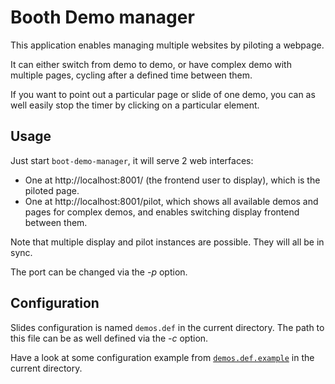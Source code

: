 # Booth Demo manager
This application enables managing multiple websites by piloting a webpage.

It can either switch from demo to demo, or have complex demo with multiple
pages, cycling after a defined time between them.

If you want to point out a particular page or slide of one demo, you can as
well easily stop the timer by clicking on a particular element.

## Usage
Just start `boot-demo-manager`, it will serve 2 web interfaces:
* One at http://localhost:8001/ (the frontend user to display), which
is the piloted page.
* One at http://localhost:8001/pilot, which shows all available demos and
pages for complex demos, and enables switching display frontend between them.

Note that multiple display and pilot instances are possible. They will all be
in sync.

The port can be changed via the *-p* option.

## Configuration
Slides configuration is named `demos.def` in the current directory.
The path to this file can be as well defined via the *-c* option.

Have a look at some configuration example from [`demos.def.example`](./demos.def.example) in the
current directory.
